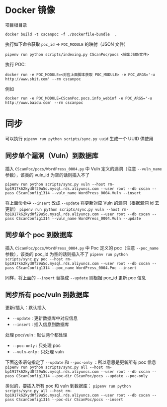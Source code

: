 # Docker 镜像

项目根目录

`docker build -t cscanpoc -f ./Dockerfile-bundle  .`

执行如下命令获取 `poc_id` -> `POC_MODULE` 的映射（JSON 文件）

`pipenv run python scripts/indexing.py CScanPoc/pocs <输出JSON文件>`

执行 POC:

`docker run -e POC_MODULE=<对应上面脚本获取 POC_MODULE> -e POC_ARGS='-u http://www.shit.com' --rm cscanpoc`

例如

`docker run -e POC_MODULE=CScanPoc.pocs.info_webinf -e POC_ARGS='-u http://www.baidu.com' --rm cscanpoc`

# 同步

可以执行 `pipenv run python scripts/sync.py uuid` 生成一个 UUID 供使用

## 同步单个漏洞（Vuln）到数据库

插入 `CScanPoc/pocs/WordPress_0004.py` 中 Vuln 定义的漏洞（注意 `--vuln_name` 参数），该类的 vuln_id 为空的话则插入不了

`pipenv run python scripts/sync.py vuln --host rm-bp1917k62kyd0f29u5o.mysql.rds.aliyuncs.com --user root --db cscan --pass CScanConfig1314 --vuln_name WordPress_0004.Vuln --insert`

将上面命令中 `--insert` 改成 `--update` 将更新对应 Vuln 的漏洞（根据漏洞 id 去更新）
`pipenv run python scripts/sync.py vuln --host rm-bp1917k62kyd0f29u5o.mysql.rds.aliyuncs.com --user root --db cscan --pass CScanConfig1314 --vuln_name WordPress_0004.Vuln --update`

## 同步单个 poc 到数据库

插入 `CScanPoc/pocs/WordPress_0004.py` 中 Poc 定义的 poc（注意 `--poc_name` 参数），该类的 poc_id 为空的话则插入不了
`pipenv run python scripts/sync.py poc --host rm-bp1917k62kyd0f29u5o.mysql.rds.aliyuncs.com --user root --db cscan --pass CScanConfig1314 --poc_name WordPress_0004.Poc --insert`

同样，将上面的 `--insert` 替换成 `--update` 则根据 poc_id 更新 poc 信息

## 同步所有 poc/vuln 到数据库

更新/插入：默认插入
- `--update` : 更新数据库中对应信息
- `--insert` : 插入信息到数据库

处理 poc/vuln : 默认两个都处理
- `--poc-only` : 只处理 poc
- `--vuln-only` : 只处理 vuln

下面这条语句指定了 `--update` 和 `--poc-only` ：所以意思是更新所有 poc 信息
`pipenv run python scripts/sync.py all --host rm-bp1917k62kyd0f29u5o.mysql.rds.aliyuncs.com --user root --db cscan --pass CScanConfig1314 --poc-dir CScanPoc/pocs --update --poc-only`

类似的，要插入所有 poc 和 vuln 到数据库：
`pipenv run python scripts/sync.py all --host rm-bp1917k62kyd0f29u5o.mysql.rds.aliyuncs.com --user root --db cscan --pass CScanConfig1314 --poc-dir CScanPoc/pocs --insert`
